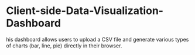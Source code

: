 # Client-side-Data-Visualization-Dashboard
 his dashboard allows users to upload a CSV file and generate various types of charts (bar, line, pie) directly in their browser.
